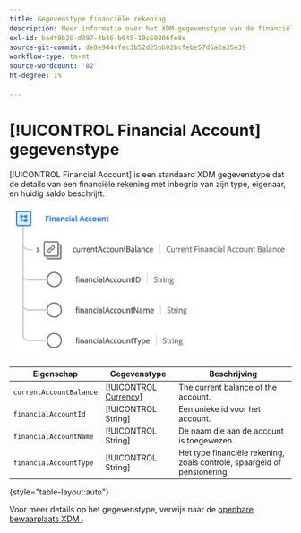 ```yaml
---
title: Gegevenstype financiële rekening
description: Meer informatie over het XDM-gegevenstype van de financiële account.
exl-id: badf9b20-d397-4b46-b045-19c69806fe8e
source-git-commit: de8e944cfec3b52d25bb02bcfebe57d6a2a35e39
workflow-type: tm+mt
source-wordcount: '82'
ht-degree: 1%

---
```


# [!UICONTROL Financial Account] gegevenstype

[!UICONTROL Financial Account] is een standaard XDM gegevenstype dat de details van een financiële rekening met inbegrip van zijn type, eigenaar, en huidig saldo beschrijft.

![](../images/data-types/financial-account.png)

| Eigenschap | Gegevenstype | Beschrijving |
| --- | --- | --- |
| `currentAccountBalance` | [[!UICONTROL Currency]](./currency.md) | The current balance of the account. |
| `financialAccountId` | [!UICONTROL String] | Een unieke id voor het account. |
| `financialAccountName` | [!UICONTROL String] | De naam die aan de account is toegewezen. |
| `financialAccountType` | [!UICONTROL String] | Het type financiële rekening, zoals controle, spaargeld of pensionering. |

{style="table-layout:auto"}

Voor meer details op het gegevenstype, verwijs naar de [&#x200B; openbare bewaarplaats XDM &#x200B;](https://github.com/adobe/xdm/blob/master/docs/reference/datatypes/financial-account.schema.json).
